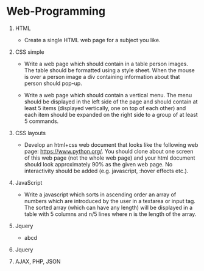 # Web-Programming

1. HTML
    - Create a single HTML web page for a subject you like.
2. CSS simple
    - Write a web page which should contain in a table person images. The table should be formatted using a style sheet. When the mouse is over a person image a div containing information about that person should pop-up.

    - Write a web page which should contain a vertical menu. The menu should be displayed in the left side of the page and should contain at least 5 items (displayed vertically, one on top of each other) and each item should be expanded on the right side to a group of at least 5 commands.
  
4. CSS layouts 
    - Develop an html+css web document that looks like the following web page: https://www.python.org/. You should clone about one screen of this web page (not the whole web page) and your html document should look approximately 90% as the given web page. No interactivity should be added (e.g. javascript, :hover effects etc.).

5. JavaScript
    - Write a javascript which sorts in ascending order an array of numbers which are introduced by the user in a textarea or input tag. The sorted array (which can have any length) will be displayed in a table with 5 columns and n/5 lines where n is the length of the array.
6. Jquery
    - abcd
7. Jquery
8. AJAX, PHP, JSON
